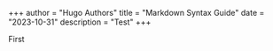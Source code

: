 +++
author = "Hugo Authors"
title = "Markdown Syntax Guide"
date = "2023-10-31"
description = "Test"
+++

First